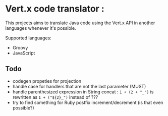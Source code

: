 Vert.x code translator :
========

This projects aims to translate Java code using the Vert.x API in another languages whenever it's possible.

Supported languages:

* Groovy
* JavaScript


## Todo

- codegen propeties for projection
- handle case for handlers that are not the last parameter (MUST)
- handle parenthesized expression in String concat : `1 + (2 + "_")` is rewritten as `1 + ("${2}_")` instead of ???
- try to find something for Ruby postfix increment/decrement (is that even possible?)

